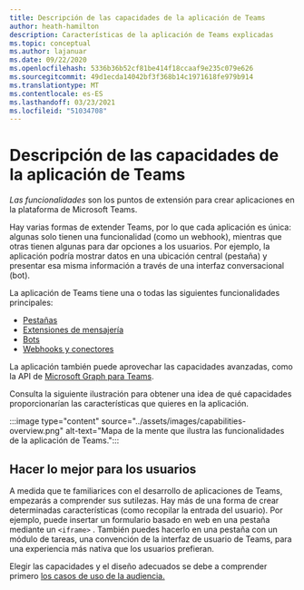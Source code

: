 ```yaml
---
title: Descripción de las capacidades de la aplicación de Teams
author: heath-hamilton
description: Características de la aplicación de Teams explicadas
ms.topic: conceptual
ms.author: lajanuar
ms.date: 09/22/2020
ms.openlocfilehash: 5336b36b52cf81be414f18ccaaf9e235c079e626
ms.sourcegitcommit: 49d1ecda14042bf3f368b14c1971618fe979b914
ms.translationtype: MT
ms.contentlocale: es-ES
ms.lasthandoff: 03/23/2021
ms.locfileid: "51034708"
---
```

# <a name="understanding-teams-app-capabilities"></a>Descripción de las capacidades de la aplicación de Teams

*Las funcionalidades* son los puntos de extensión para crear aplicaciones en la plataforma de Microsoft Teams.

Hay varias formas de extender Teams, por lo que cada aplicación es única: algunas solo tienen una funcionalidad (como un webhook), mientras que otras tienen algunas para dar opciones a los usuarios. Por ejemplo, la aplicación podría mostrar datos en una ubicación central (pestaña) y presentar esa misma información a través de una interfaz conversacional (bot).

La aplicación de Teams tiene una o todas las siguientes funcionalidades principales:

* [Pestañas](../tabs/what-are-tabs.md)
* [Extensiones de mensajería](../messaging-extensions/what-are-messaging-extensions.md)
* [Bots](../bots/what-are-bots.md)
* [Webhooks y conectores](../webhooks-and-connectors/what-are-webhooks-and-connectors.md)

La aplicación también puede aprovechar las capacidades avanzadas, como la API de [Microsoft Graph para Teams](https://docs.microsoft.com/graph/teams-concept-overview).

Consulta la siguiente ilustración para obtener una idea de qué capacidades proporcionarían las características que quieres en la aplicación.

:::image type="content" source="../assets/images/capabilities-overview.png" alt-text="Mapa de la mente que ilustra las funcionalidades de la aplicación de Teams.":::

## <a name="doing-whats-best-for-your-users"></a>Hacer lo mejor para los usuarios

A medida que te familiarices con el desarrollo de aplicaciones de Teams, empezarás a comprender sus sutilezas. Hay más de una forma de crear determinadas características (como recopilar la entrada del usuario). Por ejemplo, puede insertar un formulario basado en web en una pestaña mediante un `<iframe>` . También puedes hacerlo en una pestaña con un módulo de tareas, una convención de la interfaz de usuario de Teams, para una experiencia más nativa que los usuarios prefieran.

Elegir las capacidades y el diseño adecuados se debe a comprender primero [los casos de uso de la audiencia.](../concepts/design/understand-use-cases.md)
